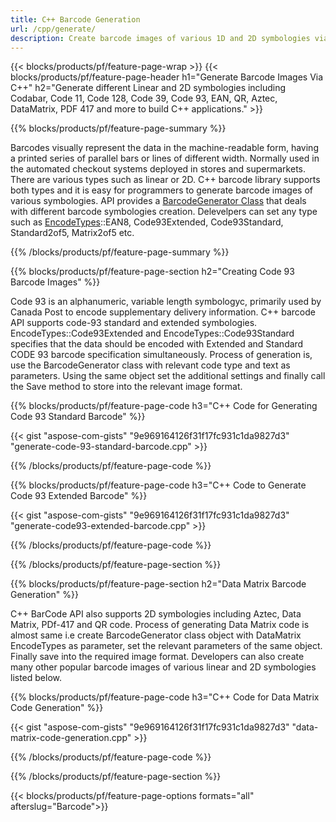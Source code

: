 ```yaml
---
title: C++ Barcode Generation
url: /cpp/generate/
description: Create barcode images of various 1D and 2D symbologies via C++ library
---
```


{{< blocks/products/pf/feature-page-wrap >}}
{{< blocks/products/pf/feature-page-header h1="Generate Barcode Images Via C++" h2="Generate different Linear and 2D symbologies including Codabar, Code 11, Code 128, Code 39, Code 93, EAN, QR, Aztec, DataMatrix, PDF 417 and more to build C++ applications." >}}

{{% blocks/products/pf/feature-page-summary %}}

Barcodes visually represent the data in the machine-readable form, having a printed series of parallel bars or lines of different width. Normally used in the automated checkout systems deployed in stores and supermarkets. There are various types such as linear or 2D. C++ barcode library supports both types and it is easy for programmers to generate barcode images of various symbologies. API provides a [BarcodeGenerator Class](https://apireference.aspose.com/barcode/cpp/class/aspose.bar_code.generation.barcode_generator) that deals with different barcode symbologies creation. Delevelpers can set any type such as [EncodeTypes](https://apireference.aspose.com/barcode/cpp/class/aspose.bar_code.generation.encode_types)::EAN8, Code93Extended, Code93Standard, Standard2of5, Matrix2of5 etc. 

{{% /blocks/products/pf/feature-page-summary  %}}

{{% blocks/products/pf/feature-page-section  h2="Creating Code 93 Barcode Images" %}}

Code 93 is an alphanumeric, variable length symbologyc, primarily used by Canada Post to encode supplementary delivery information. C++ barcode API supports code-93 standard and extended symbologies. EncodeTypes::Code93Extended and EncodeTypes::Code93Standard specifies that the data should be encoded with Extended and Standard CODE 93 barcode specification simultaneously. Process of generation is, use the BarcodeGenerator class with relevant code type and text as parameters. Using the same object set the additional settings and finally call the Save method to store into the relevant image format.  


{{% blocks/products/pf/feature-page-code h3="C++ Code for Generating Code 93 Standard Barcode" %}}

{{< gist "aspose-com-gists" "9e969164126f31f17fc931c1da9827d3" "generate-code-93-standard-barcode.cpp" >}}

{{% /blocks/products/pf/feature-page-code  %}}

{{% blocks/products/pf/feature-page-code h3="C++ Code to Generate Code 93 Extended Barcode" %}}

{{< gist "aspose-com-gists" "9e969164126f31f17fc931c1da9827d3" "generate-code93-extended-barcode.cpp" >}}

{{% /blocks/products/pf/feature-page-code  %}}

{{% /blocks/products/pf/feature-page-section %}}

{{% blocks/products/pf/feature-page-section  h2="Data Matrix Barcode Generation" %}}

C++ BarCode API also supports 2D symbologies including Aztec, Data Matrix, PDf-417 and QR code. Process of generating Data Matrix code is almost same i.e create BarcodeGenerator class object with DataMatrix EncodeTypes as parameter, set the relevant parameters of the same object. Finally save into the required image format. Developers can also create many other popular barcode images of various linear and 2D symbologies listed below. 
 

{{% blocks/products/pf/feature-page-code h3="C++ Code for Data Matrix Code Generation" %}}

{{< gist "aspose-com-gists" "9e969164126f31f17fc931c1da9827d3" "data-matrix-code-generation.cpp" >}}

{{% /blocks/products/pf/feature-page-code  %}}

{{% /blocks/products/pf/feature-page-section %}}

{{< blocks/products/pf/feature-page-options formats="all" afterslug="Barcode">}}